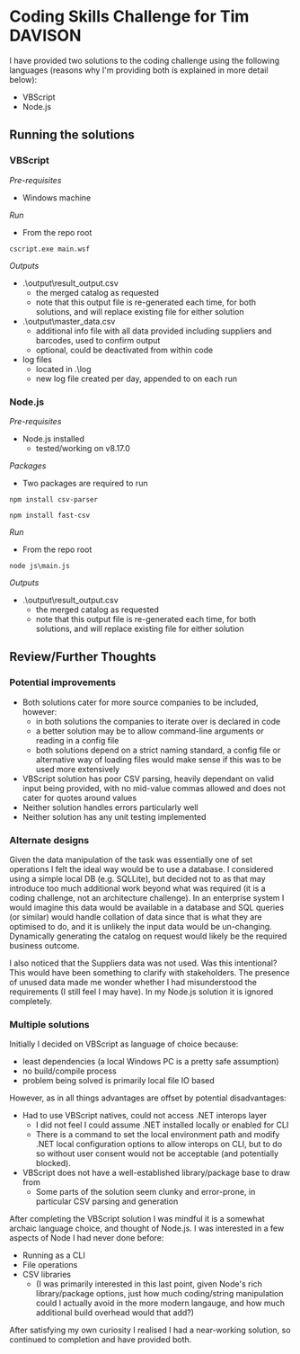# Coding Skills Challenge for Tim DAVISON

I have provided two solutions to the coding challenge using the following languages (reasons why I'm providing both is explained in more detail below):
- VBScript
- Node.js

## Running the solutions

### VBScript

*Pre-requisites*
- Windows machine

*Run*
- From the repo root
```
cscript.exe main.wsf
```

*Outputs*
- .\output\result_output.csv
	- the merged catalog as requested
	- note that this output file is re-generated each time, for both solutions, and will replace existing file for either solution
- .\output\master_data.csv
	- additional info file with all data provided including suppliers and barcodes, used to confirm output
	- optional, could be deactivated from within code
- log files
	- located in .\log
	- new log file created per day, appended to on each run

### Node.js

*Pre-requisites*
- Node.js installed
	- tested/working on v8.17.0

*Packages*
- Two packages are required to run
```
npm install csv-parser
```
```
npm install fast-csv
```

*Run*
- From the repo root
```
node js\main.js
```

*Outputs*
- .\output\result_output.csv
	- the merged catalog as requested
	- note that this output file is re-generated each time, for both solutions, and will replace existing file for either solution

## Review/Further Thoughts

### Potential improvements
- Both solutions cater for more source companies to be included, however:
	- in both solutions the companies to iterate over is declared in code
	- a better solution may be to allow command-line arguments or reading in a config file
	- both solutions depend on a strict naming standard, a config file or alternative way of loading files would make sense if this was to be used more extensively
- VBScript solution has poor CSV parsing, heavily dependant on valid input being provided, with no mid-value commas allowed and does not cater for quotes around values
- Neither solution handles errors particularly well
- Neither solution has any unit testing implemented

### Alternate designs
Given the data manipulation of the task was essentially one of set operations I felt the ideal way would be to use a database.  I considered using a simple local DB (e.g. SQLLite), but decided not to as that may introduce too much additional work beyond what was required (it is a coding challenge, not an architecture challenge).  In an enterprise system I would imagine this data would be available in a database and SQL queries (or similar) would handle collation of data since that is what they are optimised to do, and it is unlikely the input data would be un-changing.  Dynamically generating the catalog on request would likely be the required business outcome.

I also noticed that the Suppliers data was not used.  Was this intentional?  This would have been something to clarify with stakeholders.  The presence of unused data made me wonder whether I had misunderstood the requirements (I still feel I may have).  In my Node.js solution it is ignored completely.

### Multiple solutions
Initially I decided on VBScript as language of choice because:
- least dependencies (a local Windows PC is a pretty safe assumption)
- no build/compile process
- problem being solved is primarily local file IO based

However, as in all things advantages are offset by potential disadvantages:
- Had to use VBScript natives, could not access .NET interops layer
	- I did not feel I could assume .NET installed locally or enabled for CLI
	- There is a command to set the local environment path and modify .NET local configuration options to allow interops on CLI, but to do so without user consent would not be acceptable (and potentially blocked).
- VBScript does not have a well-established library/package base to draw from
	- Some parts of the solution seem clunky and error-prone, in particular CSV parsing and generation

After completing the VBScript solution I was mindful it is a somewhat archaic language choice, and thought of Node.js.  I was interested in a few aspects of Node I had never done before:
- Running as a CLI
- File operations
- CSV libraries
	- (I was primarily interested in this last point, given Node's rich library/package options, just how much coding/string manipulation could I actually avoid in the more modern langauge, and how much additional build overhead would that add?)

After satisfying my own curiosity I realised I had a near-working solution, so continued to completion and have provided both.